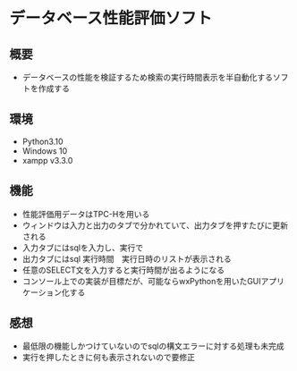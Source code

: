 # データベース性能評価ソフト

## 概要

- データベースの性能を検証するため検索の実行時間表示を半自動化するソフトを作成する

## 環境

- Python3.10
- Windows 10
- xampp v3.3.0

## 機能

- 性能評価用データはTPC-Hを用いる
- ウィンドウは入力と出力のタブで分かれていて、出力タブを押すたびに更新される
- 入力タブにはsqlを入力し、実行で
- 出力タブにはsql 実行時間　実行日時のリストが表示される
- 任意のSELECT文を入力すると実行時間が出るようになる
- コンソール上での実装が目標だが、可能ならwxPythonを用いたGUIアプリケーション化する

## 感想

- 最低限の機能しかつけていないのでsqlの構文エラーに対する処理も未完成
- 実行を押したときに何も表示されないので要修正
